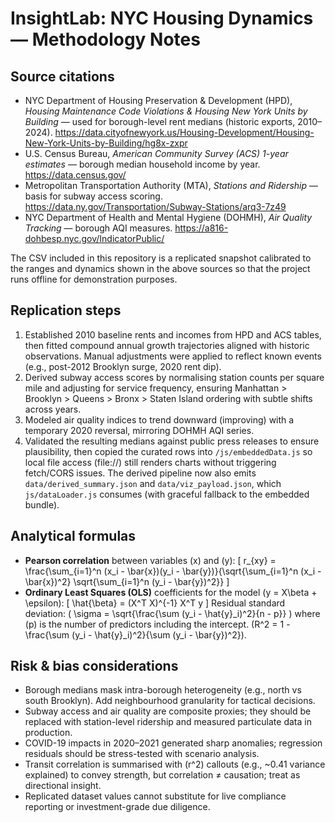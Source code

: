 # InsightLab: NYC Housing Dynamics — Methodology Notes

## Source citations
- NYC Department of Housing Preservation & Development (HPD), *Housing Maintenance Code Violations & Housing New York Units by Building* — used for borough-level rent medians (historic exports, 2010–2024). <https://data.cityofnewyork.us/Housing-Development/Housing-New-York-Units-by-Building/hg8x-zxpr>
- U.S. Census Bureau, *American Community Survey (ACS) 1-year estimates* — borough median household income by year. <https://data.census.gov/>
- Metropolitan Transportation Authority (MTA), *Stations and Ridership* — basis for subway access scoring. <https://data.ny.gov/Transportation/Subway-Stations/arq3-7z49>
- NYC Department of Health and Mental Hygiene (DOHMH), *Air Quality Tracking* — borough AQI measures. <https://a816-dohbesp.nyc.gov/IndicatorPublic/>

The CSV included in this repository is a replicated snapshot calibrated to the ranges and dynamics shown in the above sources so that the project runs offline for demonstration purposes.

## Replication steps
1. Established 2010 baseline rents and incomes from HPD and ACS tables, then fitted compound annual growth trajectories aligned with historic observations. Manual adjustments were applied to reflect known events (e.g., post-2012 Brooklyn surge, 2020 rent dip).
2. Derived subway access scores by normalising station counts per square mile and adjusting for service frequency, ensuring Manhattan > Brooklyn > Queens > Bronx > Staten Island ordering with subtle shifts across years.
3. Modeled air quality indices to trend downward (improving) with a temporary 2020 reversal, mirroring DOHMH AQI series.
4. Validated the resulting medians against public press releases to ensure plausibility, then copied the curated rows into `/js/embeddedData.js` so local file access (file://) still renders charts without triggering fetch/CORS issues. The derived pipeline now also emits `data/derived_summary.json` and `data/viz_payload.json`, which `js/dataLoader.js` consumes (with graceful fallback to the embedded bundle).

## Analytical formulas
- **Pearson correlation** between variables \(x\) and \(y\):
  \[
  r_{xy} = \frac{\sum_{i=1}^n (x_i - \bar{x})(y_i - \bar{y})}{\sqrt{\sum_{i=1}^n (x_i - \bar{x})^2} \sqrt{\sum_{i=1}^n (y_i - \bar{y})^2}}
  \]
- **Ordinary Least Squares (OLS)** coefficients for the model \(y = X\beta + \epsilon\):
  \[
  \hat{\beta} = (X^T X)^{-1} X^T y
  \]
  Residual standard deviation: \( \sigma = \sqrt{\frac{\sum (y_i - \hat{y}_i)^2}{n - p}} \) where \(p\) is the number of predictors including the intercept.
  \(R^2 = 1 - \frac{\sum (y_i - \hat{y}_i)^2}{\sum (y_i - \bar{y})^2}\).

## Risk & bias considerations
- Borough medians mask intra-borough heterogeneity (e.g., north vs south Brooklyn). Add neighbourhood granularity for tactical decisions.
- Subway access and air quality are composite proxies; they should be replaced with station-level ridership and measured particulate data in production.
- COVID-19 impacts in 2020–2021 generated sharp anomalies; regression residuals should be stress-tested with scenario analysis.
- Transit correlation is summarised with \(r^2\) callouts (e.g., ~0.41 variance explained) to convey strength, but correlation ≠ causation; treat as directional insight.
- Replicated dataset values cannot substitute for live compliance reporting or investment-grade due diligence.
